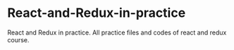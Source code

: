 # React-and-Redux-in-practice
React and Redux in practice.
All practice files and codes of react and redux course.
